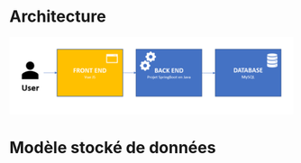 # Architecture
![github-small](https://github.com/RudyLo/tp-architecture-1/blob/IA-La_Cite/IA-La_Cite/projet/architecture.PNG?raw=true)

# Modèle stocké de données 

